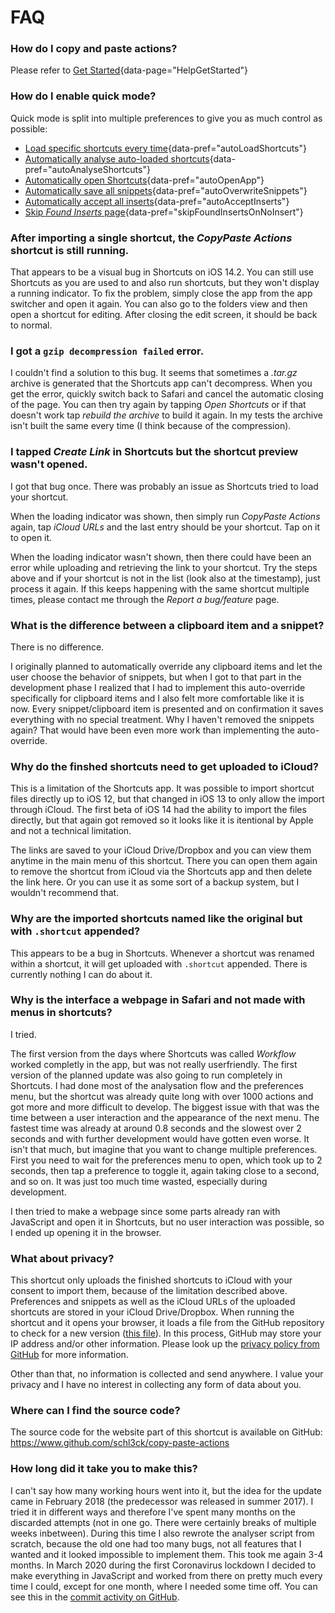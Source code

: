 # FAQ

### How do I copy and paste actions?
Please refer to [Get Started](#){data-page="HelpGetStarted"}

### How do I enable quick mode?
Quick mode is split into multiple preferences to give you as much control as possible:

* [Load specific shortcuts every time](#){data-pref="autoLoadShortcuts"}
* [Automatically analyse auto-loaded shortcuts](#){data-pref="autoAnalyseShortcuts"}
* [Automatically open Shortcuts](#){data-pref="autoOpenApp"}
* [Automatically save all snippets](#){data-pref="autoOverwriteSnippets"}
* [Automatically accept all inserts](#){data-pref="autoAcceptInserts"}
* [Skip _Found Inserts_ page](#){data-pref="skipFoundInsertsOnNoInsert"}

### After importing a single shortcut, the _CopyPaste Actions_ shortcut is still running.
That appears to be a visual bug in Shortcuts on iOS 14.2. You can still use Shortcuts as you are used to and also run shortcuts, but they won't display a running indicator. To fix the problem, simply close the app from the app switcher and open it again. You can also go to the folders view and then open a shortcut for editing. After closing the edit screen, it should be back to normal.

### I got a `gzip decompression failed` error.
I couldn't find a solution to this bug. It seems that sometimes a _.tar.gz_ archive is generated that the Shortcuts app can't decompress. When you get the error, quickly switch back to Safari and cancel the automatic closing of the page. You can then try again by tapping _Open Shortcuts_ or if that doesn't work tap _rebuild the archive_ to build it again. In my tests the archive isn't built the same every time (I think because of the compression).

### I tapped _Create Link_ in Shortcuts but the shortcut preview wasn't opened.
I got that bug once. There was probably an issue as Shortcuts tried to load your shortcut.

When the loading indicator was shown, then simply run _CopyPaste Actions_ again, tap _iCloud URLs_  and the last entry should be your shortcut. Tap on it to open it.

When the loading indicator wasn't shown, then there could have been an error while uploading and retrieving the link to your shortcut. Try the steps above and if your shortcut is not in the list (look also at the timestamp), just process it again. If this keeps happening with the same shortcut multiple times, please contact me through the _Report a bug/feature_ page.

### What is the difference between a clipboard item and a snippet?
There is no difference.

I originally planned to automatically override any clipboard items and let the user choose the behavior of snippets, but when I got to that part in the development phase I realized that I had to implement this auto-override specifically for clipboard items and I also felt more comfortable like it is now. Every snippet/clipboard item is presented and on confirmation it saves everything with no special treatment. Why I haven't removed the snippets again? That would have been even more work than implementing the auto-override.

### Why do the finshed shortcuts need to get uploaded to iCloud?
This is a limitation of the Shortcuts app. It was possible to import shortcut files directly up to iOS 12, but that changed in iOS 13 to only allow the import through iCloud. The first beta of iOS 14 had the ability to import the files directly, but that again got removed so it looks like it is itentional by Apple and not a technical limitation.

The links are saved to your iCloud Drive/Dropbox and you can view them anytime in the main menu of this shortcut. There you can open them again to remove the shortcut from iCloud via the Shortcuts app and then delete the link here. Or you can use it as some sort of a backup system, but I wouldn't recommend that.

### Why are the imported shortcuts named like the original but with `.shortcut` appended?
This appears to be a bug in Shortcuts. Whenever a shortcut was renamed within a shortcut, it will get uploaded with `.shortcut` appended. There is currently nothing I can do about it.

### Why is the interface a webpage in Safari and not made with menus in shortcuts?
I tried.

The first version from the days where Shortcuts was called _Workflow_ worked completly in the app, but was not really userfriendly. The first version of the planned update was also going to run completely in Shortcuts. I had done most of the analysation flow and the preferences menu, but the shortcut was already quite long with over 1000 actions and got more and more difficult to develop. The biggest issue with that was the time between a user interaction and the appearance of the next menu. The fastest time was already at around 0.8 seconds and the slowest over 2 seconds and with further development would have gotten even worse. It isn't that much, but imagine that you want to change multiple preferences. First you need to wait for the preferences menu to open, which took up to 2 seconds, then tap a preference to toggle it, again taking close to a second, and so on. It was just too much time wasted, especially during development.

I then tried to make a webpage since some parts already ran with JavaScript and open it in Shortcuts, but no user interaction was possible, so I ended up opening it in the browser.

### What about privacy?
This shortcut only uploads the finished shortcuts to iCloud with your consent to import them, because of the limitation described above. Preferences and snippets as well as the iCloud URLs of the uploaded shortcuts are stored in your iCloud Drive/Dropbox. When running the shortcut and it opens your browser, it loads a file from the GitHub repository to check for a new version ([this file](https://github.com/schl3ck/copy-paste-actions/blob/master/version.json)). In this process, GitHub may store your IP address and/or other information. Please look up the [privacy policy from GitHub](https://docs.github.com/en/free-pro-team@latest/github/site-policy/github-privacy-statement) for more information.

Other than that, no information is collected and send anywhere. I value your privacy and I have no interest in collecting any form of data about you.

### Where can I find the source code?
The source code for the website part of this shortcut is available on GitHub: https://www.github.com/schl3ck/copy-paste-actions

### How long did it take you to make this?
I can't say how many working hours went into it, but the idea for the update came in February 2018 (the predecessor was released in summer 2017). I tried it in different ways and therefore I've spent many months on the discarded attempts (not in one go. There were certainly breaks of multiple weeks inbetween). During this time I also rewrote the analyser script from scratch, because the old one had too many bugs, not all features that I wanted and it looked impossible to implement them. This took me again 3-4 months. In March 2020 during the first Coronavirus lockdown I decided to make everything in JavaScript and worked from there on pretty much every time I could, except for one month, where I needed some time off. You can see this in the [commit activity on GitHub](https://github.com/schl3ck/copy-paste-actions/graphs/commit-activity).
